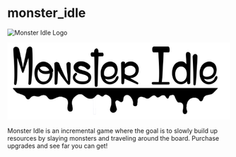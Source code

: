 # monster_idle

![Monster Idle Logo](monster_idle_footage/monster_idle_footage_1.gif?raw=true "Monster Idle Footage")

![Monster Idle Footage](https://github.com/Lucas-c-waldburger/monster_idle/blob/master/monster-idle-logo.png?raw=true "Monster Idle")

Monster Idle is an incremental game where the goal is to slowly build up resources by slaying monsters and traveling around the board. Purchase upgrades and see far you can get!
